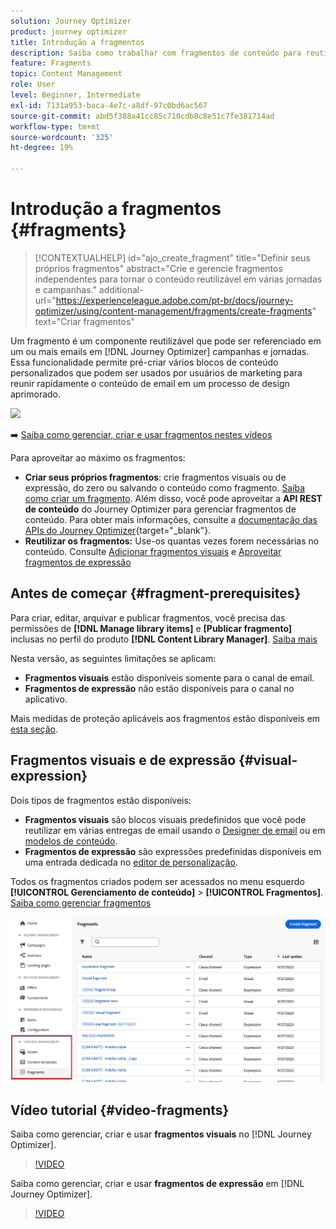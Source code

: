 ```yaml
---
solution: Journey Optimizer
product: journey optimizer
title: Introdução a fragmentos
description: Saiba como trabalhar com fragmentos de conteúdo para reutilizar conteúdo em campanhas e jornadas do Journey Optimizer
feature: Fragments
topic: Content Management
role: User
level: Beginner, Intermediate
exl-id: 7131a953-baca-4e7c-a8df-97c0bd6ac567
source-git-commit: abd5f388a41cc85c710cdb8c8e51c7fe381714ad
workflow-type: tm+mt
source-wordcount: '325'
ht-degree: 19%

---
```


# Introdução a fragmentos {#fragments}

>[!CONTEXTUALHELP]
>id="ajo_create_fragment"
>title="Definir seus próprios fragmentos"
>abstract="Crie e gerencie fragmentos independentes para tornar o conteúdo reutilizável em várias jornadas e campanhas."
>additional-url="https://experienceleague.adobe.com/pt-br/docs/journey-optimizer/using/content-management/fragments/create-fragments" text="Criar fragmentos"

Um fragmento é um componente reutilizável que pode ser referenciado em um ou mais emails em [!DNL Journey Optimizer] campanhas e jornadas. Essa funcionalidade permite pré-criar vários blocos de conteúdo personalizados que podem ser usados por usuários de marketing para reunir rapidamente o conteúdo de email em um processo de design aprimorado.

![](../rn/assets/do-not-localize/fragments.gif)

➡️ [Saiba como gerenciar, criar e usar fragmentos nestes vídeos](#video-fragments)

Para aproveitar ao máximo os fragmentos:

* **Criar seus próprios fragmentos**: crie fragmentos visuais ou de expressão, do zero ou salvando o conteúdo como fragmento. [Saiba como criar um fragmento](create-fragments.md). Além disso, você pode aproveitar a **API REST de conteúdo** do Journey Optimizer para gerenciar fragmentos de conteúdo. Para obter mais informações, consulte a [documentação das APIs do Journey Optimizer](https://developer.adobe.com/journey-optimizer-apis/references/content/){target="_blank"}.
* **Reutilizar os fragmentos:** Use-os quantas vezes forem necessárias no conteúdo. Consulte [Adicionar fragmentos visuais](../email/use-visual-fragments.md) e [Aproveitar fragmentos de expressão](../personalization/use-expression-fragments.md)

## Antes de começar {#fragment-prerequisites}

Para criar, editar, arquivar e publicar fragmentos, você precisa das permissões de **[!DNL Manage library items]** e **[Publicar fragmento]** inclusas no perfil do produto **[!DNL Content Library Manager]**. [Saiba mais](../administration/ootb-product-profiles.md#content-library-manager)

Nesta versão, as seguintes limitações se aplicam:

* **Fragmentos visuais** estão disponíveis somente para o canal de email.
* **Fragmentos de expressão** não estão disponíveis para o canal no aplicativo.

Mais medidas de proteção aplicáveis aos fragmentos estão disponíveis em [esta seção](../start/guardrails.md#fragments-guardrails).

## Fragmentos visuais e de expressão {#visual-expression}

Dois tipos de fragmentos estão disponíveis:

* **Fragmentos visuais** são blocos visuais predefinidos que você pode reutilizar em várias entregas de email usando o [Designer de email](../email/get-started-email-design.md) ou em [modelos de conteúdo](../email/use-email-templates.md).
* **Fragmentos de expressão** são expressões predefinidas disponíveis em uma entrada dedicada no [editor de personalização](../personalization/personalization-build-expressions.md).

Todos os fragmentos criados podem ser acessados no menu esquerdo **[!UICONTROL Gerenciamento de conteúdo]** > **[!UICONTROL Fragmentos]**. [Saiba como gerenciar fragmentos](../content-management/manage-fragments.md)

![](assets/fragment-list.png)

## Vídeo tutorial {#video-fragments}

Saiba como gerenciar, criar e usar **fragmentos visuais** no [!DNL Journey Optimizer].

>[!VIDEO](https://video.tv.adobe.com/v/3419932/?quality=12)

Saiba como gerenciar, criar e usar **fragmentos de expressão** em [!DNL Journey Optimizer].

>[!VIDEO](https://video.tv.adobe.com/v/3438922/?quality=12&captions=por_br)
